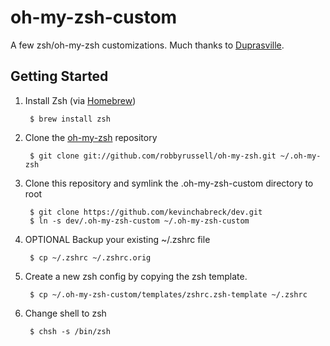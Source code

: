 oh-my-zsh-custom
================

A few zsh/oh-my-zsh customizations. Much thanks to [Duprasville](https://github.com/duprasville/oh-my-zsh-custom).

Getting Started
---------------

1. Install Zsh (via [Homebrew](http://brew.sh/))

        $ brew install zsh

2. Clone the [oh-my-zsh](https://github.com/robbyrussell/oh-my-zsh) repository

        $ git clone git://github.com/robbyrussell/oh-my-zsh.git ~/.oh-my-zsh

3. Clone this repository and symlink the .oh-my-zsh-custom directory to root

        $ git clone https://github.com/kevinchabreck/dev.git
        $ ln -s dev/.oh-my-zsh-custom ~/.oh-my-zsh-custom

4. OPTIONAL Backup your existing ~/.zshrc file

        $ cp ~/.zshrc ~/.zshrc.orig

5. Create a new zsh config by copying the zsh template.

        $ cp ~/.oh-my-zsh-custom/templates/zshrc.zsh-template ~/.zshrc

7. Change shell to zsh

        $ chsh -s /bin/zsh
